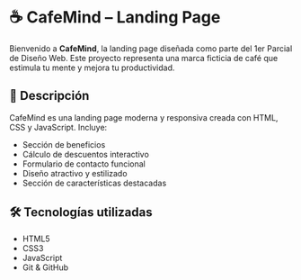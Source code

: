 # ☕ CafeMind – Landing Page

Bienvenido a **CafeMind**, la landing page diseñada como parte del 1er Parcial de Diseño Web. Este proyecto representa una marca ficticia de café que estimula tu mente y mejora tu productividad.

## 🚀 Descripción

CafeMind es una landing page moderna y responsiva creada con HTML, CSS y JavaScript. Incluye:

- Sección de beneficios
- Cálculo de descuentos interactivo
- Formulario de contacto funcional
- Diseño atractivo y estilizado
- Sección de características destacadas


## 🛠️ Tecnologías utilizadas

- HTML5
- CSS3
- JavaScript
- Git & GitHub


